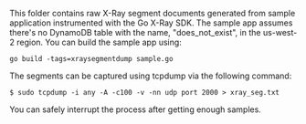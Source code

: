 This folder contains raw X-Ray segment documents generated from sample application instrumented with the Go X-Ray SDK. The sample app assumes there's no DynamoDB table with the name, "does_not_exist", in the us-west-2 region. You can build the sample app using:
```
go build -tags=xraysegmentdump sample.go
```

The segments can be captured using tcpdump via the following command:
```
$ sudo tcpdump -i any -A -c100 -v -nn udp port 2000 > xray_seg.txt
```
You can safely interrupt the process after getting enough samples.